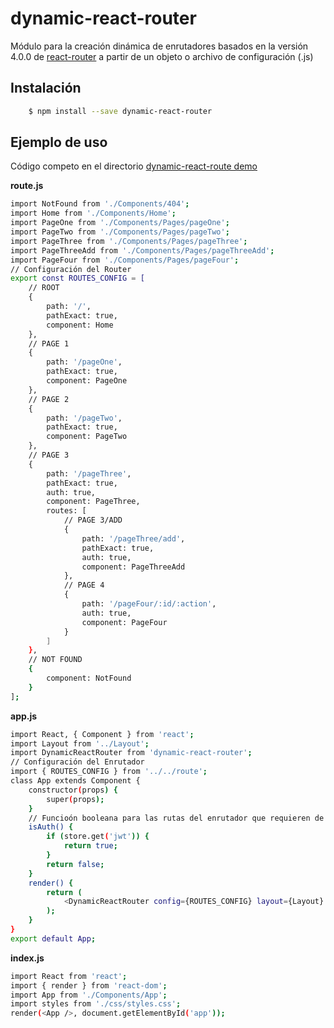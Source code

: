 # dynamic-react-router
Módulo para la creación dinámica de enrutadores basados en la versión 4.0.0 de [react-router](https://www.npmjs.com/package/react-router) a partir de un objeto o archivo de configuración (.js)

## Instalación

```sh
    $ npm install --save dynamic-react-router
```

## Ejemplo de uso
Código competo en el directorio [dynamic-react-route demo](https://github.com/gabriel-lopez-lopez/dynamic-react-route/tree/master/dynamic-react-router%20demo)

**route.js**

```sh
import NotFound from './Components/404';
import Home from './Components/Home';
import PageOne from './Components/Pages/pageOne';
import PageTwo from './Components/Pages/pageTwo';
import PageThree from './Components/Pages/pageThree';
import PageThreeAdd from './Components/Pages/pageThreeAdd';
import PageFour from './Components/Pages/pageFour';
// Configuración del Router
export const ROUTES_CONFIG = [
    // ROOT
    {
        path: '/',
        pathExact: true,
        component: Home
    },
    // PAGE 1
    {
        path: '/pageOne',
        pathExact: true,
        component: PageOne
    },
    // PAGE 2
    {
        path: '/pageTwo',
        pathExact: true,
        component: PageTwo
    },
    // PAGE 3
    {
        path: '/pageThree',
        pathExact: true,
        auth: true,
        component: PageThree,
        routes: [
            // PAGE 3/ADD
            {
                path: '/pageThree/add',
                pathExact: true,
                auth: true,
                component: PageThreeAdd
            },
            // PAGE 4
            {
                path: '/pageFour/:id/:action',
                auth: true,
                component: PageFour
            }
        ]
    },
    // NOT FOUND
    {
        component: NotFound
    }
];
```

**app.js**

```sh
import React, { Component } from 'react';
import Layout from '../Layout';
import DynamicReactRouter from 'dynamic-react-router';
// Configuración del Enrutador
import { ROUTES_CONFIG } from '../../route';
class App extends Component {
    constructor(props) {
        super(props);
    }
    // Funcioón booleana para las rutas del enrutador que requieren de autenticación
    isAuth() {
        if (store.get('jwt')) {
            return true;
        }
        return false;
    }
    render() {
        return (
            <DynamicReactRouter config={ROUTES_CONFIG} layout={Layout} isAuth={this.isAuth} />
        );
    }
}
export default App;
```

**index.js**
 
```sh
import React from 'react';
import { render } from 'react-dom';
import App from './Components/App';
import styles from './css/styles.css';
render(<App />, document.getElementById('app'));
```

